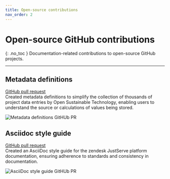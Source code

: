 ```yaml
---
title: Open-source contributions
nav_order: 2
---
```


# Open-source GitHub contributions
{: .no_toc }
Documentation-related contributions to open-source GitHub projects.

--------------------------------

## Metadata definitions
[GitHub pull request](https://github.com/protontypes/open-sustainable-technology/pull/1025) \
Created metadata definitions to simplify the collection of thousands of project data entries by Open Sustainable Technology, enabling users to understand the source or calculations of values being stored.

![Metadata definitions GitHUb PR](../images/metadata-definitions-pr.png)

## Asciidoc style guide
[GitHub pull request](https://github.com/JustServe-Resources/Documentation/pull/10) \
Created an AsciiDoc style guide for the zendesk JustServe platform documentation, ensuring adherence to standards and consistency in documentation.

![AsciiDoc style guide GitHUb PR](../images/asciidoc-style-guide-pr.png)